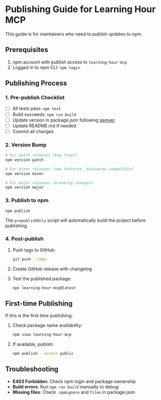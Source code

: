 # Publishing Guide for Learning Hour MCP

This guide is for maintainers who need to publish updates to npm.

## Prerequisites

1. npm account with publish access to `learning-hour-mcp`
2. Logged in to npm CLI: `npm login`

## Publishing Process

### 1. Pre-publish Checklist

- [ ] All tests pass: `npm test`
- [ ] Build succeeds: `npm run build`
- [ ] Update version in package.json following [semver](https://semver.org/)
- [ ] Update README.md if needed
- [ ] Commit all changes

### 2. Version Bump

```bash
# For patch releases (bug fixes)
npm version patch

# For minor releases (new features, backwards compatible)
npm version minor

# For major releases (breaking changes)
npm version major
```

### 3. Publish to npm

```bash
npm publish
```

The `prepublishOnly` script will automatically build the project before publishing.

### 4. Post-publish

1. Push tags to GitHub:
   ```bash
   git push --tags
   ```

2. Create GitHub release with changelog

3. Test the published package:
   ```bash
   npx learning-hour-mcp@latest
   ```

## First-time Publishing

If this is the first time publishing:

1. Check package name availability:
   ```bash
   npm view learning-hour-mcp
   ```

2. If available, publish:
   ```bash
   npm publish --access public
   ```

## Troubleshooting

- **E403 Forbidden**: Check npm login and package ownership
- **Build errors**: Run `npm run build` manually to debug
- **Missing files**: Check `.npmignore` and `files` in package.json